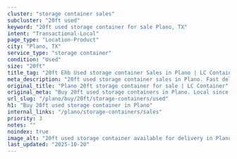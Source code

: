 ```yaml
---
cluster: "storage container sales"
subcluster: "20ft used"
keyword: "20ft used storage container for sale Plano, TX"
intent: "Transactional-Local"
page_type: "Location-Product"
city: "Plano, TX"
service_type: "storage container"
condition: "Used"
size: "20ft"
title_tag: "20ft Ehb Used storage container Sales in Plano | LC Container"
meta_description: "20ft used storage container sales in Plano. Fast delivery, competitive pricing. Serving storage containers area. Quote ID: GW5. Call (214) 524-4168 for your free quote today."
original_title: "Plano 20ft storage container for sale | LC Container"
original_meta: "Buy 20ft used storage containers in Plano. Local since 2003. New & used inventory. Fast delivery. Get your free quote — call (214) 524-4168 today."
url_slug: "/plano/buy/20ft/storage-containers/used"
h1: "Buy 20ft used storage container in Plano"
internal_links: "/plano/storage-containers/sales"
priority: 3
notes: ""
noindex: true
image_alt: "20ft used storage container available for delivery in Plano"
last_updated: "2025-10-20"
---
```


<!-- TODO: Add unique city/inventory copy, images, and internal links here. -->
